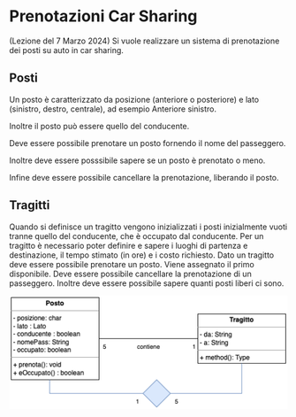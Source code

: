 # Prenotazioni Car Sharing
(Lezione del 7 Marzo 2024)
Si vuole realizzare un sistema di prenotazione dei posti su auto in car sharing.

## Posti


Un posto è caratterizzato da posizione (anteriore o posteriore) e lato (sinistro, destro, centrale), ad esempio Anteriore sinistro.


Inoltre il posto può essere quello del conducente.


Deve essere possibile prenotare un posto fornendo il nome del passeggero.


Inoltre deve essere posssibile sapere se un posto è prenotato o meno.


Infine deve essere possibile cancellare la prenotazione, liberando il posto.



## Tragitti
Quando si definisce un tragitto vengono inizializzati i posti inizialmente vuoti tranne quello del conducente, che è occupato dal conducente.
Per un tragitto è necessario poter definire e sapere i luoghi di partenza e destinazione, il tempo stimato (in ore) e i costo richiesto.
Dato un tragitto deve essere possibile prenotare un posto. Viene assegnato il primo disponibile.
Deve essere possibile cancellare la prenotazione di un passeggero.
Inoltre deve essere possibile sapere quanti posti liberi ci sono.

![alt text](Design.png)